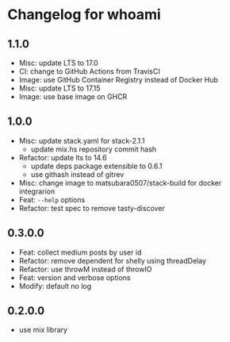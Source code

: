 # Changelog for whoami

## 1.1.0

- Misc: update LTS to 17.0
- CI: change to GitHub Actions from TravisCI
- Image: use GitHub Container Registry instead of Docker Hub
- Misc: update LTS to 17.15
- Image: use base image on GHCR

## 1.0.0

- Misc: update stack.yaml for stack-2.1.1
  - update mix.hs repository commit hash
- Refactor: update lts to 14.6
  - update deps package extensible to 0.6.1
  - use githash instead of gitrev
- Misc: change image to matsubara0507/stack-build for docker integrarion
- Feat: `--help` options
- Refactor: test spec to remove tasty-discover

## 0.3.0.0

- Feat: collect medium posts by user id
- Refactor: remove dependent for shelly using threadDelay
- Refactor: use throwM instead of throwIO
- Feat: version and verbose options
- Modify: default no log

## 0.2.0.0

- use mix library
